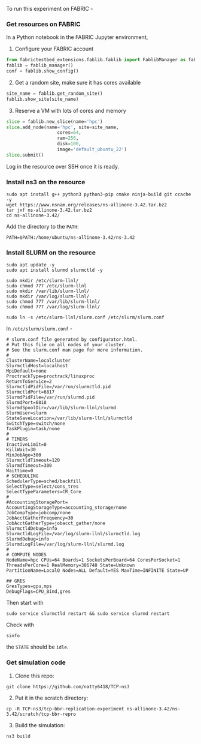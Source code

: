 To run this experiment on FABRIC - 

### Get resources on FABRIC

In a Python notebook in the FABRIC Jupyter environment,

1. Configure your FABRIC account

```python
from fabrictestbed_extensions.fablib.fablib import FablibManager as fablib_manager
fablib = fablib_manager() 
conf = fablib.show_config()
```

2. Get a random site, make sure it has cores available

```python
site_name = fablib.get_random_site()
fablib.show_site(site_name)
```

3. Reserve a VM with lots of cores and memory

```python
slice = fablib.new_slice(name='hpc')
slice.add_node(name='hpc', site=site_name, 
                   cores=64, 
                   ram=256, 
                   disk=100, 
                   image='default_ubuntu_22')
slice.submit()
```

Log in the resource over SSH once it is ready.

### Install ns3 on the resource

<!-- TODO: fill in the details -->

```
sudo apt install g++ python3 python3-pip cmake ninja-build git ccache -y
wget https://www.nsnam.org/releases/ns-allinone-3.42.tar.bz2
tar jxf ns-allinone-3.42.tar.bz2
cd ns-allinone-3.42/ 
```

Add the directory to the `PATH`:

```
PATH=$PATH:/home/ubuntu/ns-allinone-3.42/ns-3.42
```

### Install SLURM on the resource

```
sudo apt update -y
sudo apt install slurmd slurmctld -y
```

```
sudo mkdir /etc/slurm-llnl/
sudo chmod 777 /etc/slurm-llnl
sudo mkdir /var/lib/slurm-llnl/
sudo mkdir /var/log/slurm-llnl/
sudo chmod 777 /var/lib/slurm-llnl/
sudo chmod 777 /var/log/slurm-llnl/
```
```
sudo ln -s /etc/slurm-llnl/slurm.conf /etc/slurm/slurm.conf
```

In `/etc/slurm/slurm.conf` - 

```
# slurm.conf file generated by configurator.html.
# Put this file on all nodes of your cluster.
# See the slurm.conf man page for more information.
#
ClusterName=localcluster
SlurmctldHost=localhost
MpiDefault=none
ProctrackType=proctrack/linuxproc
ReturnToService=2
SlurmctldPidFile=/var/run/slurmctld.pid
SlurmctldPort=6817
SlurmdPidFile=/var/run/slurmd.pid
SlurmdPort=6818
SlurmdSpoolDir=/var/lib/slurm-llnl/slurmd
SlurmUser=slurm
StateSaveLocation=/var/lib/slurm-llnl/slurmctld
SwitchType=switch/none
TaskPlugin=task/none
#
# TIMERS
InactiveLimit=0
KillWait=30
MinJobAge=300
SlurmctldTimeout=120
SlurmdTimeout=300
Waittime=0
# SCHEDULING
SchedulerType=sched/backfill
SelectType=select/cons_tres
SelectTypeParameters=CR_Core
#
#AccountingStoragePort=
AccountingStorageType=accounting_storage/none
JobCompType=jobcomp/none
JobAcctGatherFrequency=30
JobAcctGatherType=jobacct_gather/none
SlurmctldDebug=info
SlurmctldLogFile=/var/log/slurm-llnl/slurmctld.log
SlurmdDebug=info
SlurmdLogFile=/var/log/slurm-llnl/slurmd.log
#
# COMPUTE NODES
NodeName=hpc CPUs=64 Boards=1 SocketsPerBoard=64 CoresPerSocket=1 ThreadsPerCore=1 RealMemory=386748 State=Unknown
PartitionName=LocalQ Nodes=ALL Default=YES MaxTime=INFINITE State=UP

## GRES
GresTypes=gpu,mps
DebugFlags=CPU_Bind,gres
```
Then start with

```
sudo service slurmctld restart && sudo service slurmd restart
```

Check with 

```
sinfo
```
the `STATE` should be `idle`.

### Get simulation code

1. Clone this repo:

```
git clone https://github.com/natty6418/TCP-ns3
```

2. Put it in the scratch directory:

```
cp -R TCP-ns3/tcp-bbr-replication-experiment ns-allinone-3.42/ns-3.42/scratch/tcp-bbr-repro
```

3. Build the simulation:

```
ns3 build
```
